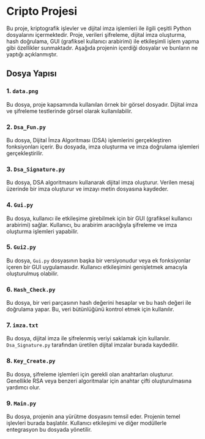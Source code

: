# Cripto Projesi

Bu proje, kriptografik işlevler ve dijital imza işlemleri ile ilgili çeşitli Python dosyalarını içermektedir. Proje, verileri şifreleme, dijital imza oluşturma, hash doğrulama, GUI (grafiksel kullanıcı arabirimi) ile etkileşimli işlem yapma gibi özellikler sunmaktadır. Aşağıda projenin içerdiği dosyalar ve bunların ne yaptığı açıklanmıştır.

## Dosya Yapısı

### 1. `data.png`
Bu dosya, proje kapsamında kullanılan örnek bir görsel dosyadır. Dijital imza ve şifreleme testlerinde görsel olarak kullanılabilir.

### 2. `Dsa_Fun.py`
Bu dosya, Dijital İmza Algoritması (DSA) işlemlerini gerçekleştiren fonksiyonları içerir. Bu dosyada, imza oluşturma ve imza doğrulama işlemleri gerçekleştirilir.

### 3. `Dsa_Signature.py`
Bu dosya, DSA algoritmasını kullanarak dijital imza oluşturur. Verilen mesaj üzerinde bir imza oluşturur ve imzayı metin dosyasına kaydeder.

### 4. `Gui.py`
Bu dosya, kullanıcı ile etkileşime girebilmek için bir GUI (grafiksel kullanıcı arabirimi) sağlar. Kullanıcı, bu arabirim aracılığıyla şifreleme ve imza oluşturma işlemleri yapabilir.

### 5. `Gui2.py`
Bu dosya, `Gui.py` dosyasının başka bir versiyonudur veya ek fonksiyonlar içeren bir GUI uygulamasıdır. Kullanıcı etkileşimini genişletmek amacıyla oluşturulmuş olabilir.

### 6. `Hash_Check.py`
Bu dosya, bir veri parçasının hash değerini hesaplar ve bu hash değeri ile doğrulama yapar. Bu, veri bütünlüğünü kontrol etmek için kullanılır.

### 7. `imza.txt`
Bu dosya, dijital imza ile şifrelenmiş veriyi saklamak için kullanılır. `Dsa_Signature.py` tarafından üretilen dijital imzalar burada kaydedilir.

### 8. `Key_Create.py`
Bu dosya, şifreleme işlemleri için gerekli olan anahtarları oluşturur. Genellikle RSA veya benzeri algoritmalar için anahtar çifti oluşturulmasına yardımcı olur.

### 9. `Main.py`
Bu dosya, projenin ana yürütme dosyasını temsil eder. Projenin temel işlevleri burada başlatılır. Kullanıcı etkileşimi ve diğer modüllerle entegrasyon bu dosyada yönetilir.
